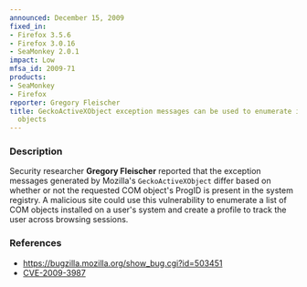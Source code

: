 ```yaml
---
announced: December 15, 2009
fixed_in:
- Firefox 3.5.6
- Firefox 3.0.16
- SeaMonkey 2.0.1
impact: Low
mfsa_id: 2009-71
products:
- SeaMonkey
- Firefox
reporter: Gregory Fleischer
title: GeckoActiveXObject exception messages can be used to enumerate installed COM
  objects
---
```


<h3>Description</h3>

<p>Security researcher <strong>Gregory Fleischer</strong> reported
that the exception messages generated by
Mozilla's <code>GeckoActiveXObject</code> differ based on whether or
not the requested COM object's ProgID is present in the system
registry.  A malicious site could use this vulnerability to enumerate
a list of COM objects installed on a user's system and create a
profile to track the user across browsing sessions.</p>

<h3>References</h3>

<ul>
  <li><a href="https://bugzilla.mozilla.org/show_bug.cgi?id=503451">https://bugzilla.mozilla.org/show_bug.cgi?id=503451</a></li>
  <li><a class="ex-ref" href="http://cve.mitre.org/cgi-bin/cvename.cgi?name=CVE-2009-3987">CVE-2009-3987</a></li>
</ul>




